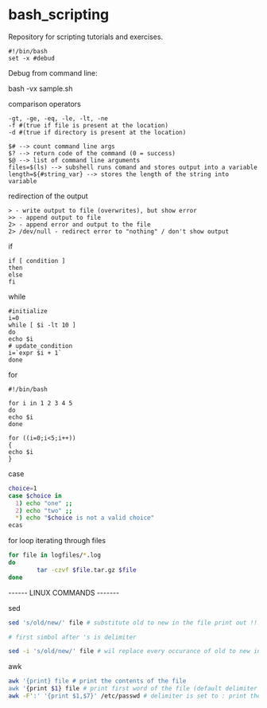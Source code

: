 # bash_scripting

Repository for scripting tutorials and exercises.

```
#!/bin/bash
set -x #debud 
```
Debug from command line:

bash -vx sample.sh

comparison operators
```
-gt, -ge, -eq, -le, -lt, -ne 
-f #(true if file is present at the location) 
-d #(true if directory is present at the location)
```

```
$# --> count command line args
$? --> return code of the command (0 = success)
$@ --> list of command line arguments 
files=$(ls) --> subshell runs comand and stores output into a variable 
length=${#string_var} --> stores the length of the string into variable
```
redirection of the output
```
> - write output to file (overwrites), but show error 
>> - append output to file
2> - append error and output to the file
2> /dev/null - redirect error to "nothing" / don't show output 
```

if
```
if [ condition ]
then
else
fi
```
while
```
#initialize
i=0
while [ $i -lt 10 ]
do
echo $i
# update_condition
i=`expr $i + 1`
done
```
for 
```
#!/bin/bash

for i in 1 2 3 4 5
do
echo $i
done

for ((i=0;i<5;i++))
{
echo $i
}
```

case
```bash
choice=1
case $choice in
  1) echo "one" ;;
  2) echo "two" ;;
  *) echo "$choice is not a valid choice"
ecas
```

for loop iterating through files
```bash
for file in logfiles/*.log
do
        tar -czvf $file.tar.gz $file
done
```


------ LINUX COMMANDS -------

sed
```bash
sed 's/old/new/' file # substitute old to new in the file print out !!! will not change the file

# first simbol after 's is delimiter 

sed -i 's/old/new/' file # wil replace every occurance of old to new in the file
```

awk
```bash
awk '{print} file # print the contents of the file 
awk '{print $1} file # print first word of the file (default delimiter is ' '}
awk -F':' '{print $1,$7}' /etc/passwd # delimiter is set to : print the first and the seventh word
```

